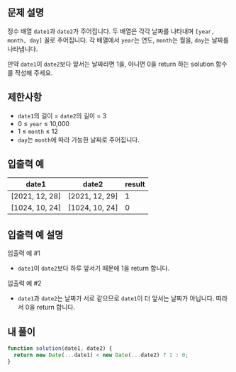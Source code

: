 ## 문제 설명

정수 배열 `date1`과 `date2`가 주어집니다. 두 배열은 각각 날짜를 나타내며 `[year, month, day]` 꼴로 주어집니다. 각 배열에서 `year`는 연도, `month`는 월을, `day`는 날짜를 나타냅니다.

만약 `date1`이 `date2`보다 앞서는 날짜라면 1을, 아니면 0을 return 하는 solution 함수를 작성해 주세요.

## 제한사항

- `date1`의 길이 = `date2`의 길이 = 3
- 0 ≤ `year` ≤ 10,000
- 1 ≤ `month` ≤ 12
- `day`는 `month`에 따라 가능한 날짜로 주어집니다.

## 입출력 예

| date1          | date2          | result |
| -------------- | -------------- | ------ |
| [2021, 12, 28] | [2021, 12, 29] | 1      |
| [1024, 10, 24] | [1024, 10, 24] | 0      |

## 입출력 예 설명

입출력 예 #1

- `date1`이 `date2`보다 하루 앞서기 때문에 1을 return 합니다.

입출력 예 #2

- `date1`과 `date2`는 날짜가 서로 같으므로 `date1`이 더 앞서는 날짜가 아닙니다. 따라서 0을 return 합니다.

## 내 풀이

```js
function solution(date1, date2) {
  return new Date(...date1) < new Date(...date2) ? 1 : 0;
}
```
